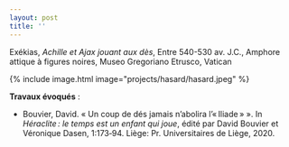 ```yaml
---
layout: post
title: ''
---
```


Exékias, <i>Achille et Ajax jouant aux dès</i>, Entre 540-530 av. J.C., Amphore attique à figures noires, Museo Gregoriano Etrusco, Vatican

{% include image.html image="projects/hasard/hasard.jpeg" %}

**Travaux évoqués** : 
- Bouvier, David. «&nbsp;Un coup de dés jamais n’abolira l’« Iliade »&nbsp;». In <i>Héraclite : le temps est un enfant qui joue</i>, édité par David Bouvier et Véronique Dasen, 1:173‑94. Liège: Pr. Universitaires de Liège, 2020.

